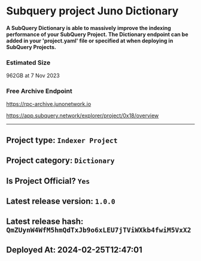 # Subquery project Juno Dictionary
####  A SubQuery Dictionary is able to massively improve the indexing performance of your SubQuery Project. The Dictionary endpoint can be added in your 'project.yaml' file or specified at when deploying in SubQuery Projects.

### Estimated Size
962GB at 7 Nov 2023

### Free Archive Endpoint
https://rpc-archive.junonetwork.io

https://app.subquery.network/explorer/project/0x18/overview
____

## Project type: `Indexer Project`

## Project category: `Dictionary`

## Is Project Official? `Yes`

## Latest release version: `1.0.0`

## Latest release hash: `QmZUynW4WfM5hmQdTxJb9o6xLEU7jTViWXkb4fwiM5VxX2`

## Deployed At: 2024-02-25T12:47:01
